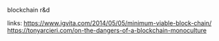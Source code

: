 blockchain r&amp;d

links:
https://www.igvita.com/2014/05/05/minimum-viable-block-chain/  
https://tonyarcieri.com/on-the-dangers-of-a-blockchain-monoculture
